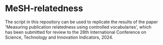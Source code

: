 # MeSH-relatedness

The script in this repository can be used to replicate the results of the paper 'Measuring publication relatedness using controlled vocabularies', which has been submitted for review to the 28th International Conference on Science, Technology and Innovation Indicators, 2024.
